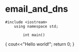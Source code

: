 # email_and_dns
	#include <iostream>
		using namespace std;

			int main()
{
	cout<<"Hello world!";
		return 0;
}

